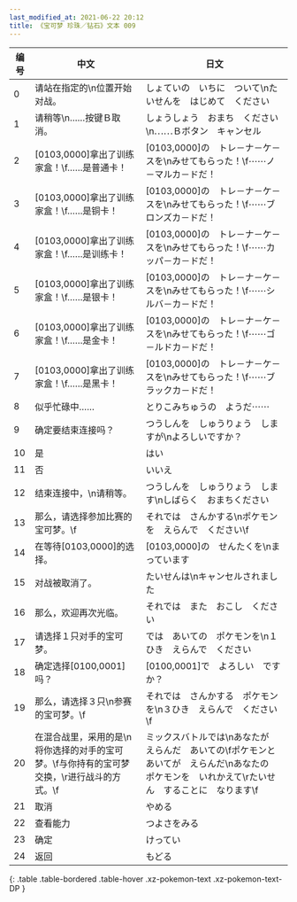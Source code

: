 ```yaml
---
last_modified_at: 2021-06-22 20:12
title: 《宝可梦 珍珠／钻石》文本 009
---
```

| 编号 | 中文 | 日文 |
| ---- | ---- | ---- |
| 0 | 请站在指定的\n位置开始对战。 | しょていの　いちに　ついて\nたいせんを　はじめて　ください |
| 1 | 请稍等\n……按键Ｂ取消。 | しょうしょう　おまち　ください\n⋯⋯Ｂボタン　キャンセル |
| 2 | [0103,0000]拿出了训练家盒！\f……是普通卡！ | [0103,0000]の　トレ－ナ－ケ－スを\nみせてもらった！\f⋯⋯ノ－マルカ－ドだ！ |
| 3 | [0103,0000]拿出了训练家盒！\f……是铜卡！ | [0103,0000]の　トレ－ナ－ケ－スを\nみせてもらった！\f⋯⋯ブロンズカ－ドだ！ |
| 4 | [0103,0000]拿出了训练家盒！\f……是训练卡！ | [0103,0000]の　トレ－ナ－ケ－スを\nみせてもらった！\f⋯⋯カッパ－カ－ドだ！ |
| 5 | [0103,0000]拿出了训练家盒！\f……是银卡！ | [0103,0000]の　トレ－ナ－ケ－スを\nみせてもらった！\f⋯⋯シルバ－カ－ドだ！ |
| 6 | [0103,0000]拿出了训练家盒！\f……是金卡！ | [0103,0000]の　トレ－ナ－ケ－スを\nみせてもらった！\f⋯⋯ゴ－ルドカ－ドだ！ |
| 7 | [0103,0000]拿出了训练家盒！\f……是黑卡！ | [0103,0000]の　トレ－ナ－ケ－スを\nみせてもらった！\f⋯⋯ブラックカ－ドだ！ |
| 8 | 似乎忙碌中…… | とりこみちゅうの　ようだ⋯⋯ |
| 9 | 确定要结束连接吗？ | つうしんを　しゅうりょう　しますが\nよろしいですか？ |
| 10 | 是 | はい |
| 11 | 否 | いいえ |
| 12 | 结束连接中，\n请稍等。 | つうしんを　しゅうりょう　します\nしばらく　おまちください |
| 13 | 那么，请选择参加比赛的宝可梦。\f | それでは　さんかする\nポケモンを　えらんで　ください\f |
| 14 | 在等待[0103,0000]的选择。 | [0103,0000]の　せんたくを\nまっています |
| 15 | 对战被取消了。 | たいせんは\nキャンセルされました |
| 16 | 那么，欢迎再次光临。 | それでは　また　おこし　ください |
| 17 | 请选择１只对手的宝可梦。 | では　あいての　ポケモンを\n１ひき　えらんで　ください |
| 18 | 确定选择[0100,0001]吗？ | [0100,0001]で　よろしい　ですか？ |
| 19 | 那么，请选择３只\n参赛的宝可梦。\f | それでは　さんかする　ポケモンを\n３ひき　えらんで　ください\f |
| 20 | 在混合战里，采用的是\n将你选择的对手的宝可梦。\f与你持有的宝可梦交换，\r进行战斗的方式。\f | ミックスバトルでは\nあなたが　えらんだ　あいての\fポケモンと　あいてが　えらんだ\nあなたの　ポケモンを　いれかえて\rたいせん　することに　なります\f |
| 21 | 取消 | やめる |
| 22 | 查看能力 | つよさをみる |
| 23 | 确定 | けってい |
| 24 | 返回 | もどる |
{: .table .table-bordered .table-hover .xz-pokemon-text .xz-pokemon-text-DP }